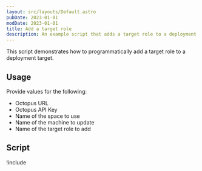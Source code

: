 ```yaml
---
layout: src/layouts/Default.astro
pubDate: 2023-01-01
modDate: 2023-01-01
title: Add a target role
description: An example script that adds a target role to a deployment target.
---
```


This script demonstrates how to programmatically add a target role to a deployment target.

## Usage

Provide values for the following:

- Octopus URL
- Octopus API Key
- Name of the space to use
- Name of the machine to update
- Name of the target role to add

## Script

!include <add-target-role-scripts>
